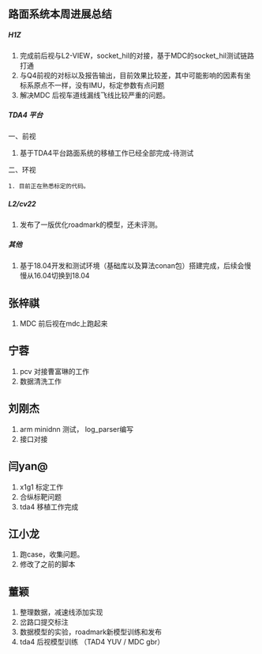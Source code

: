 ## 路面系统本周进展总结

##### H1Z 

1. 完成前后视与L2-VIEW，socket_hil的对接，基于MDC的socket_hil测试链路打通
2. 与Q4前视的对标以及报告输出，目前效果比较差，其中可能影响的因素有坐标系原点不一样，没有IMU，标定参数有点问题
3. 解决MDC 后视车道线漏线飞线比较严重的问题。

##### TDA4 平台

一、前视

1. 基于TDA4平台路面系统的移植工作已经全部完成-待测试

二、环视

 	1. 目前正在熟悉标定的代码。

##### L2/cv22

1. 发布了一版优化roadmark的模型，还未评测。

##### 其他

1. 基于18.04开发和测试环境（基础库以及算法conan包）搭建完成，后续会慢慢从16.04切换到18.04





## 张梓祺

1. MDC 前后视在mdc上跑起来

## 宁蓉

1. pcv 对接曹富琳的工作
2. 数据清洗工作

## 刘刚杰

1. arm minidnn 测试， log_parser编写
2. 接口对接

## 闫yan@

1. x1g1 标定工作
2. 合纵标靶问题
3. tda4 移植工作完成

## 江小龙

1. 跑case，收集问题。
2. 修改了之前的脚本

## 董颖

1. 整理数据，减速线添加实现
2. 岔路口提交标注
3. 数据模型的实验，roadmark新模型训练和发布
4. tda4 后视模型训练   （TAD4 YUV / MDC gbr）

